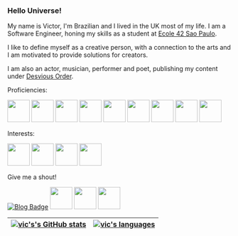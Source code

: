 ### Hello Universe!

My name is Victor, I'm Brazilian and I lived in the UK most of my life. I am a Software Engineer, honing my skills as a student at [Ecole 42 Sao Paulo](https://www.42sp.org.br/).

I like to define myself as a creative person, with a connection to the arts and I am motivated to provide solutions for creators.

I am also an actor, musician, performer and poet, publishing my content under [Desvious Order](https://desvious-order.vercel.app/).

Proficiencies: 

[<code><img height="50" src="https://www.vectorlogo.zone/logos/reactjs/reactjs-ar21.svg"></code>](https://reactjs.org/)
[<code><img height="50" src="https://www.vectorlogo.zone/logos/typescriptlang/typescriptlang-icon.svg"></code>](https://www.typescriptlang.org/)
[<code><img height="50" src="https://www.vectorlogo.zone/logos/python/python-horizontal.svg"></code>](https://www.python.org/)
[<code><img height="50" src="https://www.vectorlogo.zone/logos/djangoproject/djangoproject-ar21.svg"></code>](https://www.djangoproject.com/)
[<code><img height="50" src="https://www.vectorlogo.zone/logos/docker/docker-ar21.svg"></code>](https://docs.docker.com/compose/)
[<code><img height="50" src="https://www.vectorlogo.zone/logos/nodejs/nodejs-horizontal.svg"></code>](https://nodejs.org/en/)
[<code><img height="50" src="https://www.vectorlogo.zone/logos/rust-lang/rust-lang-ar21.svg"></code>](https://www.rust-lang.org/)
[<code><img height="50" src="https://www.vectorlogo.zone/logos/heroku/heroku-ar21.svg"></code>](https://id.heroku.com/login)
[<code><img height="50" src="https://www.vectorlogo.zone/logos/linux/linux-ar21.svg"></code>](https://www.linux.org/pages/download/)

Interests:

[<code><img height="50" src="https://www.vectorlogo.zone/logos/amazon_aws/amazon_aws-ar21.svg"></code>](https://aws.amazon.com/)
[<code><img height="50" src="https://www.vectorlogo.zone/logos/google_cloud/google_cloud-ar21.svg"></code>](https://cloud.google.com/)
[<code><img height="50" src="https://www.vectorlogo.zone/logos/pytorch/pytorch-ar21.svg"></code>](https://pytorch.org/)
[<code><img height="50" src="https://www.vectorlogo.zone/logos/stripe/stripe-ar21.svg"></code>](https://stripe.com/en-br)



Give me a shout!

[![Blog Badge](https://img.shields.io/badge/Blog-vicbirth.com-black)](https://desvious-order.vercel.app/)
[<code><img height="50" src="https://www.vectorlogo.zone/logos/linkedin/linkedin-icon.svg"></code>](https://www.linkedin.com/in/victor-nascimento-dev/)
[<code><img height="50" src="https://www.vectorlogo.zone/logos/instagram/instagram-icon.svg"></code>](https://www.instagram.com/vic_birth/)
[<code><img height="50" src="https://www.vectorlogo.zone/logos/youtube/youtube-icon.svg"></code>](https://www.youtube.com/channel/UCXY1UV15VsWe29G87Pv8dMQ)


| [![vic's's GitHub stats](https://github-readme-stats.vercel.app/api?username=vix993&count_private=true&show_icons=true&hide=issues&hide_border=false&theme=dark)](https://github.com/vix993?tab=repositories) | [![vic's languages](https://github-readme-stats.vercel.app/api/top-langs/?username=vix993&layout=compact&hide_border=true&theme=dark)](https://github.com/vix993?tab=repositories) |
|:-:|:-:|

<!--
**vix993/vix993** is a ✨ _special_ ✨ repository because its `README.md` (this file) appears on your GitHub profile.

Here are some ideas to get you started:

- 🔭 I’m currently working on ...
- 🌱 I’m currently learning ...
- 👯 I’m looking to collaborate on ...
- 🤔 I’m looking for help with ...
- 💬 Ask me about ...
- 📫 How to reach me: ...
- 😄 Pronouns: ...
- ⚡ Fun fact: ...
-->
